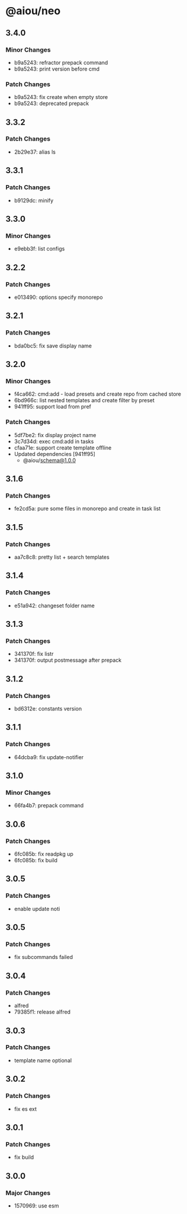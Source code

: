# @aiou/neo

## 3.4.0

### Minor Changes

- b9a5243: refractor prepack command
- b9a5243: print version before cmd

### Patch Changes

- b9a5243: fix create when empty store
- b9a5243: deprecated prepack

## 3.3.2

### Patch Changes

- 2b29e37: alias ls

## 3.3.1

### Patch Changes

- b9129dc: minify

## 3.3.0

### Minor Changes

- e9ebb3f: list configs

## 3.2.2

### Patch Changes

- e013490: options specify monorepo

## 3.2.1

### Patch Changes

- bda0bc5: fix save display name

## 3.2.0

### Minor Changes

- f4ca662: cmd:add - load presets and create repo from cached store
- 6bd966c: list nested templates and create filter by preset
- 941ff95: support load from pref

### Patch Changes

- 5df7be2: fix display project name
- 3c7d34d: exec cmd:add in tasks
- cfaa71e: support create template offline
- Updated dependencies [941ff95]
  - @aiou/schema@1.0.0

## 3.1.6

### Patch Changes

- fe2cd5a: pure some files in monorepo and create in task list

## 3.1.5

### Patch Changes

- aa7c8c8: pretty list + search templates

## 3.1.4

### Patch Changes

- e51a942: changeset folder name

## 3.1.3

### Patch Changes

- 341370f: fix listr
- 341370f: output postmessage after prepack

## 3.1.2

### Patch Changes

- bd6312e: constants version

## 3.1.1

### Patch Changes

- 64dcba9: fix update-notifier

## 3.1.0

### Minor Changes

- 66fa4b7: prepack command

## 3.0.6

### Patch Changes

- 6fc085b: fix readpkg up
- 6fc085b: fix build

## 3.0.5

### Patch Changes

- enable update noti

## 3.0.5

### Patch Changes

- fix subcommands failed

## 3.0.4

### Patch Changes

- alfred
- 79385f1: release alfred

## 3.0.3

### Patch Changes

- template name optional

## 3.0.2

### Patch Changes

- fix es ext

## 3.0.1

### Patch Changes

- fix build

## 3.0.0

### Major Changes

- 1570969: use esm
